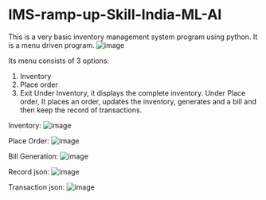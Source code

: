 # IMS-ramp-up-Skill-India-ML-AI

This is a very basic inventory management system program using python.
It is a menu driven program.
![image](https://user-images.githubusercontent.com/62215841/131648489-6a51d5ef-bad7-4cdb-87d4-dd8c8f84ef84.png)

Its menu consists of 3 options:
1. Inventory 
2. Place order
3. Exit
Under Inventory, it displays the complete inventory.
Under Place order, It places an order, updates the inventory, generates and a bill and then keep the record of transactions.

Inventory:
![image](https://user-images.githubusercontent.com/62215841/131648635-ec656345-f864-4d81-93fd-15c5dbada877.png)

Place Order:
![image](https://user-images.githubusercontent.com/62215841/131648771-a8416900-0779-4d2e-86ac-bfc7b1125b40.png)

Bill Generation:
![image](https://user-images.githubusercontent.com/62215841/131648861-2ebfeb5d-88bc-42f8-9f1c-96a17710b497.png)

Record json:
![image](https://user-images.githubusercontent.com/62215841/131649068-7a43a690-1192-4ca0-8468-407ff8dc389b.png)


Transaction json:
![image](https://user-images.githubusercontent.com/62215841/131649110-3d6e94ec-54fb-4469-ae82-92fae7f6d254.png)


